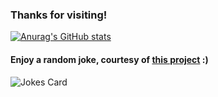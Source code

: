 ### Thanks for visiting!

[![Anurag's GitHub stats](https://github-readme-stats.vercel.app/api?username=jzolo22&theme=buefy)](https://github.com/anuraghazra/github-readme-stats)
#### Enjoy a random joke, courtesy of [this project](https://github.com/ABSphreak/readme-jokes) :)
![Jokes Card](https://readme-jokes.vercel.app/api?theme=watermelon)


